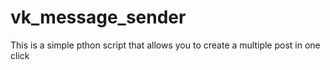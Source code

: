 # vk_message_sender
This is a simple pthon script that allows you to create a multiple post in one click